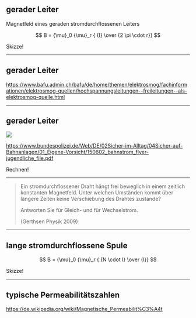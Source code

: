 ## gerader Leiter

Magnetfeld eines geraden stromdurchflossenen Leiters


$$
B = {\mu}_0 {\mu}_r { {I} \over {2 \pi \cdot r}}
$$

Skizze!

---

## gerader Leiter

https://www.bafu.admin.ch/bafu/de/home/themen/elektrosmog/fachinformationen/elektrosmog-quellen/hochspannungsleitungen--freileitungen--als-elektrosmog-quelle.html

---

## gerader Leiter

![](./Bahnstrom.png)

https://www.bundespolizei.de/Web/DE/02Sicher-im-Alltag/04Sicher-auf-Bahnanlagen/01_Eigene-Vorsicht/150602_bahnstrom_flyer-jugendliche_file.pdf

Rechnen!

---

> Ein stromdurchflossener Draht hängt frei beweglich in einem zeitlich konstanten Magnetfeld.
> Unter welchen Umständen kommt über längere Zeiten keine Verschiebung des Drahtes zustande?
> 
> Antworten Sie für Gleich- und für Wechselstrom.
> 
> (Gerthsen Physik 2009)

---

## lange stromdurchflossene Spule

$$
B = {\mu}_0 {\mu}_r { {N \cdot I} \over {l}}
$$

Skizze!

---

## typische Permeabilitätszahlen

https://de.wikipedia.org/wiki/Magnetische_Permeabilit%C3%A4t
